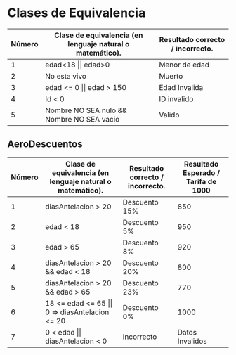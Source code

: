 ﻿# Clases de Equivalencia

|  Número        |Clase de equivalencia (en lenguaje natural o matemático).|Resultado correcto / incorrecto.        |
|----------------|-----------------------------------|-----------------------------|
|1		 |edad<18 \|\| edad>0                |Menor de edad           	   |
|2               |No esta vivo		             |Muerto                       |
|3	         |edad <= 0 \|\| edad > 150            |Edad Invalida|
|4	         |Id < 0|ID invalido        |
|5	         |Nombre NO SEA nulo && Nombre NO SEA vacio |Valido|

## AeroDescuentos

|  Número        |Clase de equivalencia (en lenguaje natural o matemático).|Resultado correcto / incorrecto.        |Resultado Esperado / Tarifa de 1000|
|----------------|-----------------------------------|-----------------------------|-----------------------------|
|1		 |diasAntelacion > 20 |Descuento 15%           	   |850|
|2               |edad < 18 |Descuento 5%                       |950|
|3	         |edad > 65|Descuento 8%|920
|4	         |diasAntelacion > 20 && edad < 18|Descuento 20%       |800|
|5	         |diasAntelacion > 20 && edad > 65|Descuento 23%|770|
|6	         |18 <= edad <= 65 \|\| 0 => diasAntelacion <= 20 |Descuento 0%|1000|
|7	         |0 < edad  \|\| diasAntelacion < 0  |Incorrecto|Datos Invalidos |